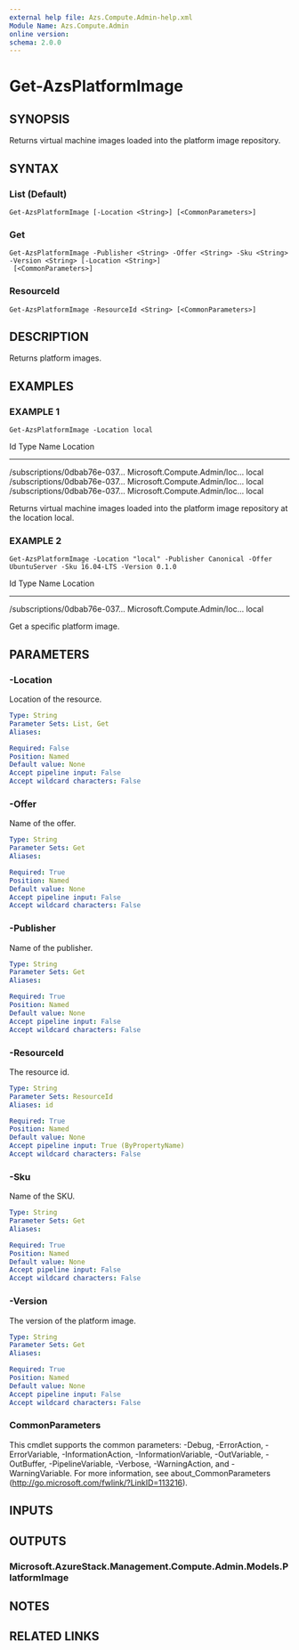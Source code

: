 ```yaml
---
external help file: Azs.Compute.Admin-help.xml
Module Name: Azs.Compute.Admin
online version:
schema: 2.0.0
---
```


# Get-AzsPlatformImage

## SYNOPSIS
Returns virtual machine images loaded into the platform image repository.

## SYNTAX

### List (Default)
```
Get-AzsPlatformImage [-Location <String>] [<CommonParameters>]
```

### Get
```
Get-AzsPlatformImage -Publisher <String> -Offer <String> -Sku <String> -Version <String> [-Location <String>]
 [<CommonParameters>]
```

### ResourceId
```
Get-AzsPlatformImage -ResourceId <String> [<CommonParameters>]
```

## DESCRIPTION
Returns platform images.

## EXAMPLES

### EXAMPLE 1
```
Get-AzsPlatformImage -Location local
```

Id                             Type                           Name                           Location
--                             ----                           ----                           --------
/subscriptions/0dbab76e-037...
Microsoft.Compute.Admin/loc... 
local
/subscriptions/0dbab76e-037...
Microsoft.Compute.Admin/loc... 
local
/subscriptions/0dbab76e-037...
Microsoft.Compute.Admin/loc... 
local

Returns virtual machine images loaded into the platform image repository at the location local.

### EXAMPLE 2
```
Get-AzsPlatformImage -Location "local" -Publisher Canonical -Offer UbuntuServer -Sku 16.04-LTS -Version 0.1.0
```

Id                             Type                           Name                           Location
--                             ----                           ----                           --------
/subscriptions/0dbab76e-037...
Microsoft.Compute.Admin/loc... 
local

Get a specific platform image.

## PARAMETERS

### -Location
Location of the resource.

```yaml
Type: String
Parameter Sets: List, Get
Aliases:

Required: False
Position: Named
Default value: None
Accept pipeline input: False
Accept wildcard characters: False
```

### -Offer
Name of the offer.

```yaml
Type: String
Parameter Sets: Get
Aliases:

Required: True
Position: Named
Default value: None
Accept pipeline input: False
Accept wildcard characters: False
```

### -Publisher
Name of the publisher.

```yaml
Type: String
Parameter Sets: Get
Aliases:

Required: True
Position: Named
Default value: None
Accept pipeline input: False
Accept wildcard characters: False
```

### -ResourceId
The resource id.

```yaml
Type: String
Parameter Sets: ResourceId
Aliases: id

Required: True
Position: Named
Default value: None
Accept pipeline input: True (ByPropertyName)
Accept wildcard characters: False
```

### -Sku
Name of the SKU.

```yaml
Type: String
Parameter Sets: Get
Aliases:

Required: True
Position: Named
Default value: None
Accept pipeline input: False
Accept wildcard characters: False
```

### -Version
The version of the platform image.

```yaml
Type: String
Parameter Sets: Get
Aliases:

Required: True
Position: Named
Default value: None
Accept pipeline input: False
Accept wildcard characters: False
```

### CommonParameters
This cmdlet supports the common parameters: -Debug, -ErrorAction, -ErrorVariable, -InformationAction, -InformationVariable, -OutVariable, -OutBuffer, -PipelineVariable, -Verbose, -WarningAction, and -WarningVariable.
For more information, see about_CommonParameters (http://go.microsoft.com/fwlink/?LinkID=113216).

## INPUTS

## OUTPUTS

### Microsoft.AzureStack.Management.Compute.Admin.Models.PlatformImage

## NOTES

## RELATED LINKS
